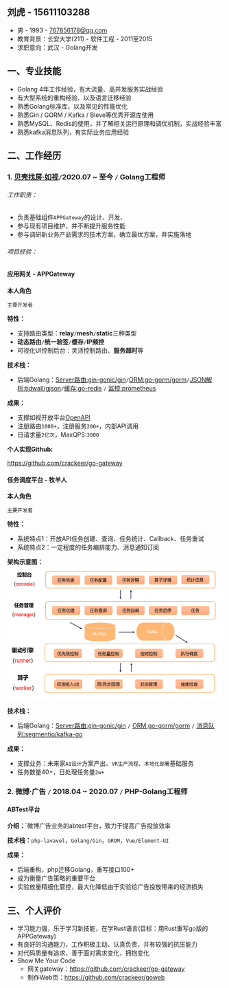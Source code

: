 ## 刘虎 - 15611103288
- 男 - 1993 - 767856178@qq.com 
- 教育背景：长安大学(211) - 软件工程 - 2011至2015
- 求职意向：武汉 - Golang开发

## 一、专业技能


- Golang 4年工作经验，有大流量、高并发服务实战经验
- 有大型系统的重构经验、以及语言迁移经验
- 熟悉Golang标准库，以及常见的性能优化
- 熟悉Gin / GORM / Kafka / Bleve等优秀开源库使用
- 熟悉MySQL、Redis的使用，并了解相关运行原理和调优机制，实战经验丰富
- 熟悉kafka消息队列，有实际业务应用经验


## 二、工作经历

### 1. [贝壳找房·如视](https://home.realsee.com/)`/`2020.07 ~ 至今 `/` Golang工程师

###### 工作职责：

- 负责基础组件`APPGateway`的设计、开发、
- 参与现有项目维护，并不断提升服务性能
- 参与调研新业务产品需求的技术方案，确立最优方案，并实施落地

###### 项目经验：

<!-- tabs:start -->

#### **应用网关 - APPGateway**

**本人角色**

`主要开发者`

**特性：**
- 支持路由类型：**relay**`/`**mesh**`/`**static**三种类型
- **动态路由**`/`**统一验签**`/`**缓存**`/`**IP频控**
- 可视化UI控制后台：灵活控制路由、**服务超时**等

**技术栈：**

- 后端Golang：[Server路由:gin-gonic/gin](https://github.com/gin-gonic/gin)`/`[ORM:go-gorm/gorm](https://github.com/go-gorm/gorm)`/`[JSON解析:tidwall/gjson](https://github.com/tidwall/gjson)`/`[缓存:go-redis](http://github.com/go-redis/redis/v8) `/` [监控:prometheus](http://github.com/prometheus/client_golang) 

**成果：**
- 支撑如视开放平台[OpenAPI](https://open-platform.realsee.com/developer/open/api#/)
- 注册路由`1000+`，注册服务`200+`，内部API调用
- 日请求量`2亿次`，MaxQPS:`3000`

**个人实现Github:**

https://github.com/crackeer/go-gateway

#### **任务调度平台 - 牧羊人**


**本人角色**

`主要开发者`

**特性：**

- 系统特点1：开放API任务创建、查询、任务统计、Callback、任务重试
- 系统特点2：一定程度的任务编排能力、消息通知订阅

**架构示意图：**
<img src="/images/shepherd.png" height="310px" width="530px"/>

**技术栈：**

- 后端Golang：[Server路由:gin-gonic/gin](https://github.com/gin-gonic/gin) `/` [ORM:go-gorm/gorm](https://github.com/go-gorm/gorm) `/` [消息队列:segmentio/kafka-go](https://github.com/segmentio/kafka-go) 

**成果：**
- 支撑业务：未来家`AI设计`方案产出、`VR生产流程`、`本地化部署`基础服务
- 任务数量40+，日处理任务量`2w+`

<!-- tabs:end -->

### 2. 微博·广告 `/` 2018.04 ~ 2020.07 `/` PHP-Golang工程师

<!-- tabs:start -->

#### **ABTest平台**

**介绍：**`微博广告业务的abtest平台，致力于提高广告投放效率

**技术栈：**`php-lavavel`，`Golang/Gin`，`GROM`，`Vue/Element-UI`

**成果：**
- 后端重构，php迁移Golang，重写接口100+
- 成为衡量广告策略的重要平台
- 实验放量精细化管控，最大化降低由于实验给广告投放带来的经济损失

<!-- tabs:end -->

## 三、个人评价

- 学习能力强，乐于学习新技能，在学Rust语言(目标：用Rust重写go版的APPGateway)
- 有良好的沟通能力，工作积极主动、认真负责，并有较强的抗压能力
- 对代码质量有追求，善于面对需求变化，拥抱变化
- Show Me Your Code
  - 网关gateway：https://github.com/crackeer/go-gateway
  - 制作Web页：https://github.com/crackeer/goweb